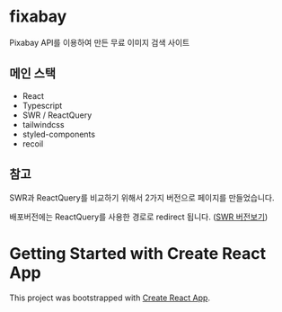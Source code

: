 # fixabay

Pixabay API를 이용하여 만든 무료 이미지 검색 사이트

## 메인 스택

- React
- Typescript
- SWR / ReactQuery
- tailwindcss
- styled-components
- recoil

## 참고

SWR과 ReactQuery를 비교하기 위해서 2가지 버전으로 페이지를 만들었습니다.

배포버전에는 ReactQuery를 사용한 경로로 redirect 됩니다. ([SWR 버전보기]("https://sweetmilkys.github.io/fixabay/swr"))

# Getting Started with Create React App

This project was bootstrapped with [Create React App](https://github.com/facebook/create-react-app).
